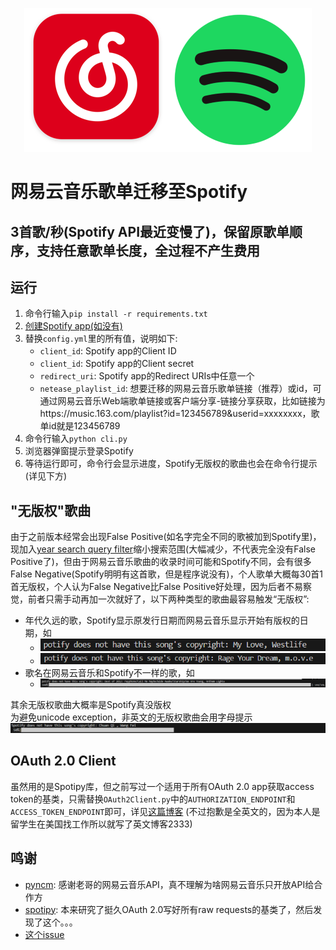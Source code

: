 <p align="center"><img src="assets/cover.png" /></p>

# 网易云音乐歌单迁移至Spotify

## 3首歌/秒(Spotify API最近变慢了)，保留原歌单顺序，支持任意歌单长度，全过程不产生费用

## 运行
1. 命令行输入`pip install -r requirements.txt`
2. [创建Spotify app(如没有)](https://developer.spotify.com/documentation/web-api/concepts/apps)
3. 替换`config.yml`里的所有值，说明如下:
    - `client_id`: Spotify app的Client ID
    - `client_id`: Spotify app的Client secret
    - `redirect_uri`: Spotify app的Redirect URIs中任意一个
    - `netease_playlist_id`: 想要迁移的网易云音乐歌单链接（推荐）或id，可通过网易云音乐Web端歌单链接或客户端分享-链接分享获取，比如链接为https://music.163.com/playlist?id=123456789&userid=xxxxxxxx<span>，歌单id就是123456789</span>
4. 命令行输入`python cli.py`
5. 浏览器弹窗提示登录Spotify
6. 等待运行即可，命令行会显示进度，Spotify无版权的歌曲也会在命令行提示(详见下方)

## "无版权"歌曲
由于之前版本经常会出现False Positive(如名字完全不同的歌被加到Spotify里)，现加入[year search query filter](https://developer.spotify.com/documentation/web-api/reference/search)缩小搜索范围(大幅减少，不代表完全没有False Positive了)，但由于网易云音乐歌曲的收录时间可能和Spotify不同，会有很多False Negative(Spotify明明有这首歌，但是程序说没有)，个人歌单大概每30首1首无版权，个人认为False Negative比False Positive好处理，因为后者不易察觉，前者只需手动再加一次就好了，以下两种类型的歌曲最容易触发“无版权”:
  - 年代久远的歌，Spotify显示原发行日期而网易云音乐显示开始有版权的日期，如
    - ![My Love, Westlife](assets/a173ac5dc01437f35f3a6cfc2cc1d0b.png)
    - ![Rage Your Dream, m.o.v.e](assets/3732801a646edf5f3acfd264cb159cb.png)
  - 歌名在网易云音乐和Spotify不一样的歌，如
    - ![Best of 2012, Anthem Lights](assets/a3df20cbb8ec7dc8451941252c25fe2.png)

其余无版权歌曲大概率是Spotify真没版权
<br/>
为避免unicode exception，非英文的无版权歌曲会用字母提示![Chuan Qi, Wang Fei](assets/32aa879c55ec7149fb65bc7a78669aa.png)

## OAuth 2.0 Client
虽然用的是Spotipy库，但之前写过一个适用于所有OAuth 2.0 app获取access token的基类，只需替换`OAuth2Client.py`中的`AUTHORIZATION_ENDPOINT`和`ACCESS_TOKEN_ENDPOINT`即可，详见[这篇博客](https://muyangye.github.io/2023/05/10/Netease-to-Spotify/) (不过抱歉是全英文的，因为本人是留学生在美国找工作所以就写了英文博客2333)

## 鸣谢
- [pyncm](https://github.com/mos9527/pyncm): 感谢老哥的网易云音乐API，真不理解为啥网易云音乐只开放API给合作方
- [spotipy](https://github.com/spotipy-dev/spotipy): 本来研究了挺久OAuth 2.0写好所有raw requests的基类了，然后发现了这个。。。
- [这个issue](https://github.com/Binaryify/NeteaseCloudMusicApi/issues/1121#issuecomment-774438040)